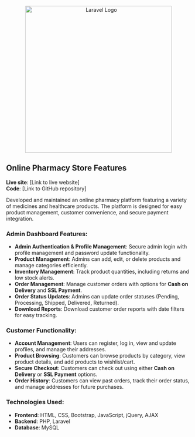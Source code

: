 <p align="center"><a href="https://laravel.com" target="_blank"><img src="https://raw.githubusercontent.com/laravel/art/master/logo-lockup/5%20SVG/2%20CMYK/1%20Full%20Color/laravel-logolockup-cmyk-red.svg" width="400" alt="Laravel Logo"></a></p>



## Online Pharmacy Store Features

**Live site**: [Link to live website]  
**Code**: [Link to GitHub repository]

Developed and maintained an online pharmacy platform featuring a variety of medicines and healthcare products. The platform is designed for easy product management, customer convenience, and secure payment integration.

### Admin Dashboard Features:
- **Admin Authentication & Profile Management**: Secure admin login with profile management and password update functionality.
- **Product Management**: Admins can add, edit, or delete products and manage categories efficiently.
- **Inventory Management**: Track product quantities, including returns and low stock alerts.
- **Order Management**: Manage customer orders with options for **Cash on Delivery** and **SSL Payment**.
- **Order Status Updates**: Admins can update order statuses (Pending, Processing, Shipped, Delivered, Returned).
- **Download Reports**: Download customer order reports with date filters for easy tracking.

### Customer Functionality:
- **Account Management**: Users can register, log in, view and update profiles, and manage their addresses.
- **Product Browsing**: Customers can browse products by category, view product details, and add products to wishlist/cart.
- **Secure Checkout**: Customers can check out using either **Cash on Delivery** or **SSL Payment** options.
- **Order History**: Customers can view past orders, track their order status, and manage addresses for future purchases.

### Technologies Used:
- **Frontend**: HTML, CSS, Bootstrap, JavaScript, jQuery, AJAX
- **Backend**: PHP, Laravel
- **Database**: MySQL

